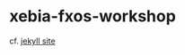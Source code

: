 xebia-fxos-workshop
===============
cf. <a href="http://nilhcem.github.io/xebia-fxos-workshop">jekyll site</a>
